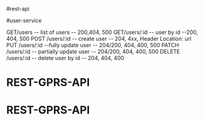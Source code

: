 #rest-api

#user-service

GET/users -- list of users -- 200,404, 500
GET/users/:id -- user by id --200, 404, 500
POST /users/:id -- create user -- 204, 4xx, Header Location: url
PUT /users/:id --fully update user -- 204/200, 404, 400, 500
PATCH /users/:id -- partially update user -- 204/200, 404, 400, 500
DELETE /users/:id -- delete user by id -- 204, 404, 400
# REST-GPRS-API
# REST-GPRS-API
